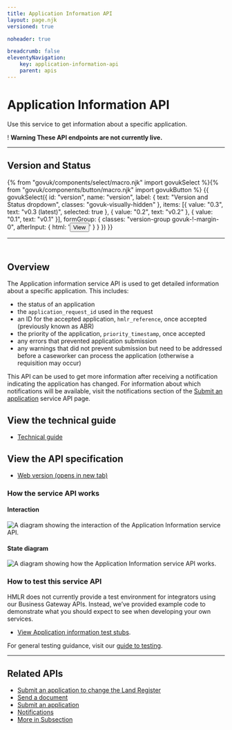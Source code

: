 ```yaml
---
title: Application Information API
layout: page.njk
versioned: true

noheader: true

breadcrumb: false
eleventyNavigation:
    key: application-information-api
    parent: apis
---
```



<div class="govuk-grid-row">
<h1 class="govuk-heading-xl">Application Information API</h1>
<p class="govuk-body-l">Use this service to get information about a specific application.</p>
<div class="govuk-warning-text">
    <span class="govuk-warning-text__icon" aria-hidden="true">!</span>
    <strong class="govuk-warning-text__text">
    <span class="govuk-visually-hidden">Warning</span>
    These API endpoints are not currently live.
    </strong>
</div>
</div>

<div class="govuk-grid-row">
<div class="govuk-grid-column-two-thirds">

<hr class="govuk-section-break govuk-section-break--l govuk-section-break--visible">

<div class="govuk-grid-row">
    <div class="govuk-grid-column-one-half version-label-center-y">
        <h2 class="govuk-heading-m govuk-!-margin-0" id="version-and-status">Version and Status</h2>
    </div>
    <div class="govuk-grid-column-one-half">{% from "govuk/components/select/macro.njk" import govukSelect %}{% from "govuk/components/button/macro.njk" import govukButton %}
        {{ govukSelect({
        id: "version",
        name: "version",
        label: {
            text: "Version and Status dropdown",
            classes: "govuk-visually-hidden"
        },
        items: [{
            value: "0.3",
            text: "v0.3 (latest)",
            selected: true
        }, {
            value: "0.2",
            text: "v0.2"
        }, {
            value: "0.1",
            text: "v0.1"
        }],
        formGroup: {
            classes: "version-group govuk-!-margin-0",
            afterInput: {
                html: '<button type="submit" 
                class="govuk-button govuk-!-margin-0" 
                data-module="govuk-button"
                onclick="setVersion();"
                >View</button>'
            }
        }
        }) }}</div>
</div>

<hr class="govuk-section-break govuk-section-break--l govuk-section-break--visible">

<section class="govuk-grid-row">
<h2 class="govuk-heading-m" id="overview"><br>Overview</h2>

<p class="govuk-body">The Application information service API is used to get detailed information about a specific application. This includes:</p>
<ul class="govuk-list govuk-list--bullet">
    <li>the status of an application</li>
    <li>the <code class="x-govuk-code x-govuk-code--inline">application_request_id</code> used in the request</li>
    <li>an ID for the accepted application, <code class="x-govuk-code x-govuk-code--inline">hmlr_reference</code>, once accepted (previously known as ABR)</li>
    <li>the priority of the application, <code class="x-govuk-code x-govuk-code--inline">priority_timestamp</code>, once accepted</li>
    <li>any errors that prevented application submission</li>
    <li>any warnings that did not prevent submission but need to be addressed before a caseworker can process the application (otherwise a requisition may occur)</li>
</ul>

<p class="govuk-body">This API can be used to get more information after receiving a notification indicating the application has changed. For information about which notifications will be available, visit the notifications section of the <a class="govuk-body govuk-link" href="/apis/submit-an-application">Submit an application</a> service API page.</p>

</section>

<section class="govuk-grid-row">
<h2 class="govuk-heading-m" id="view-the-technical-guide">View the technical guide</h2>

<ul class="govuk-list">
    <li><a class="govuk-body govuk-link" href="/apis/application-information/technical-guide">Technical guide</a></li>
</ul>
</section>

<section class="govuk-grid-row">
<h2 class="govuk-heading-m" id="view-the-api-specification">View the API specification</h2>

<ul class="govuk-list">
    <li><a class="govuk-body govuk-link" href="https://landregistry.github.io/bgtechdoc/vcad/v0_3/vcad-spec.html#tag/Application-information-API" rel="noreferrer noopener" target="_blank">Web version (opens in new tab)</a></li>
</ul>
</section>

<section class="govuk-grid-row">
<h3 class="govuk-heading-m" id="how-the-service-api-works">How the service API works</h3>

<h4 class="govuk-heading-m">Interaction</h4>
<img src="/assets/images/ApplicationInformation_interaction_diagram.png" alt="A diagram showing the interaction of the Application Information service API.">

<h4 class="govuk-heading-m">State diagram</h4>
<img src="/assets/images/ApplicationInformation_State_diagram.png" alt="A diagram showing how the Application Information service API works.">
</section>

<section class="govuk-grid-row">
<h3 class="govuk-heading-m" id="how-to-test-this-service-api">How to test this service API</h3>
<p class="govuk-body">HMLR does not currently provide a test environment for integrators using our Business Gateway APIs. Instead, we’ve provided example code to demonstrate what you should  expect to see when developing your own services.</p>
<ul class="govuk-list">
    <li><p class="govuk-body"><a class="govuk-body govuk-link" href="/apis/application-information/test-stubs">View Application information test stubs</a>.</p></li>
</ul>
<p class="govuk-body">For general testing guidance, visit our <a class="govuk-body govuk-link" href="/a-guide-to-testing">guide to testing</a>.</p>

</section>
</div>

<div class="govuk-grid-column-one-third">

<section class="govuk-grid-row">
<hr class="govuk-section-break govuk-section-break--l govuk-section-break--visible">

<h2 class="govuk-heading-m" id="related-apis">Related APIs</h2>

<nav role="navigation" aria-labelledby="subsection-title">
<ul class="govuk-list govuk-!-font-size-16">
    <li><a class="govuk-body govuk-link" href="/apis/submit-an-application-to-change-the-land-register">Submit an application to change the Land Register</a></li>
    <li><a class="govuk-body govuk-link" href="/apis/send-a-document">Send a document</a></li>
    <li><a class="govuk-body govuk-link" href="/apis/submit-an-application">Submit an application</a></li>
    <li><a class="govuk-body govuk-link" href="/apis/notifications">Notifications</a></li>
    <li><a class="govuk-body govuk-link govuk-!-font-weight-bold" href="/find-a-service-api">More <span class="govuk-visually-hidden">in Subsection</span></a></li>
</ul>
</nav>
</section>
</div>

</div>